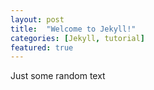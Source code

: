 ```yaml
---
layout: post
title:  "Welcome to Jekyll!"
categories: [Jekyll, tutorial]
featured: true
---
```


Just some random text
